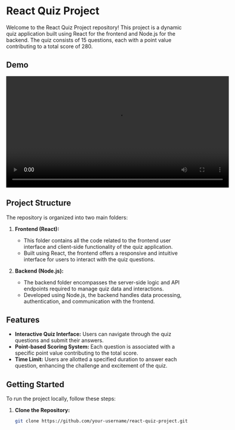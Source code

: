# React Quiz Project

Welcome to the React Quiz Project repository! This project is a dynamic quiz application built using React for the frontend and Node.js for the backend. The quiz consists of 15 questions, each with a point value contributing to a total score of 280.


## Demo

<video src="https://github.com/hamatoatef/react-quiz-app/blob/main/untitled.webm" width="600" controls autoplay loop>
  Your browser does not support the video tag.
</video>


## Project Structure

The repository is organized into two main folders:

1. **Frontend (React):**
   - This folder contains all the code related to the frontend user interface and client-side functionality of the quiz application.
   - Built using React, the frontend offers a responsive and intuitive interface for users to interact with the quiz questions.
   
2. **Backend (Node.js):**
   - The backend folder encompasses the server-side logic and API endpoints required to manage quiz data and interactions.
   - Developed using Node.js, the backend handles data processing, authentication, and communication with the frontend.

## Features

- **Interactive Quiz Interface:** Users can navigate through the quiz questions and submit their answers.
- **Point-based Scoring System:** Each question is associated with a specific point value contributing to the total score.
- **Time Limit:** Users are allotted a specified duration to answer each question, enhancing the challenge and excitement of the quiz.

## Getting Started

To run the project locally, follow these steps:

1. **Clone the Repository:**
   ```bash
   git clone https://github.com/your-username/react-quiz-project.git
